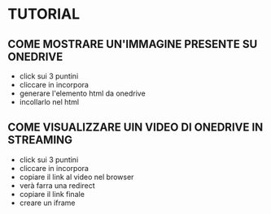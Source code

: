 # TUTORIAL 

## COME MOSTRARE UN'IMMAGINE PRESENTE SU ONEDRIVE 
- click sui 3 puntini 
- cliccare in incorpora 
- generare l'elemento html da onedrive
- incollarlo nel html

## COME VISUALIZZARE UIN VIDEO DI ONEDRIVE IN STREAMING
- click sui 3 puntini 
- cliccare in incorpora 
- copiare il link al video nel browser
- verà farra una redirect
- copiare il link finale 
- creare un iframe